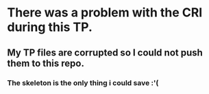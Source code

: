 # There was a problem with the CRI during this TP.
## My TP files are corrupted so I could not push them to this repo.
### The skeleton is the only thing i could save :'(

